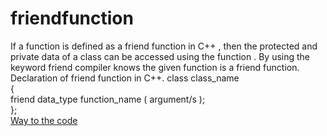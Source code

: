 # friendfunction
If a function is defined as a friend function in C++ , then the protected and private data of a class can be accessed using the function .
By using the keyword friend compiler knows the given function is a friend function.<br/>
Declaration of friend function in C++. 
class class_name    
{    
    friend data_type function_name ( argument/s );         
};    <br/>
[Way to the code](https://github.com/ASTHA193/friendfunction/commit/a6ea84713bf93292f360e65d99c3b411836ff5aa)
